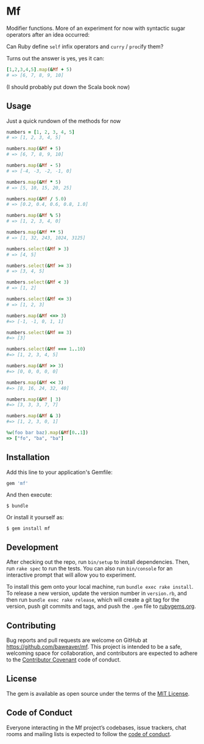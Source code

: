 # Mf

Modifier functions. More of an experiment for now with syntactic sugar operators
after an idea occurred:

Can Ruby define `self` infix operators and `curry` / `proc`ify them?

Turns out the answer is yes, yes it can:

```ruby
[1,2,3,4,5].map(&Mf + 5)
# => [6, 7, 8, 9, 10]
```

(I should probably put down the Scala book now)

## Usage

Just a quick rundown of the methods for now

```ruby
numbers = [1, 2, 3, 4, 5]
# => [1, 2, 3, 4, 5]

numbers.map(&Mf + 5)
# => [6, 7, 8, 9, 10]

numbers.map(&Mf - 5)
# => [-4, -3, -2, -1, 0]

numbers.map(&Mf * 5)
# => [5, 10, 15, 20, 25]

numbers.map(&Mf / 5.0)
# => [0.2, 0.4, 0.6, 0.8, 1.0]

numbers.map(&Mf % 5)
# => [1, 2, 3, 4, 0]

numbers.map(&Mf ** 5)
# => [1, 32, 243, 1024, 3125]

numbers.select(&Mf > 3)
# => [4, 5]

numbers.select(&Mf >= 3)
# => [3, 4, 5]

numbers.select(&Mf < 3)
# => [1, 2]

numbers.select(&Mf <= 3)
# => [1, 2, 3]

numbers.map(&Mf <=> 3)
#=> [-1, -1, 0, 1, 1]

numbers.select(&Mf == 3)
#=> [3]

numbers.select(&Mf === 1..10)
#=> [1, 2, 3, 4, 5]

numbers.map(&Mf >> 3)
#=> [0, 0, 0, 0, 0]

numbers.map(&Mf << 3)
#=> [8, 16, 24, 32, 40]

numbers.map(&Mf | 3)
#=> [3, 3, 3, 7, 7]

numbers.map(&Mf & 3)
#=> [1, 2, 3, 0, 1]

%w(foo bar baz).map(&Mf[0..1])
=> ["fo", "ba", "ba"]
```

## Installation

Add this line to your application's Gemfile:

```ruby
gem 'mf'
```

And then execute:

    $ bundle

Or install it yourself as:

    $ gem install mf

## Development

After checking out the repo, run `bin/setup` to install dependencies. Then, run `rake spec` to run the tests. You can also run `bin/console` for an interactive prompt that will allow you to experiment.

To install this gem onto your local machine, run `bundle exec rake install`. To release a new version, update the version number in `version.rb`, and then run `bundle exec rake release`, which will create a git tag for the version, push git commits and tags, and push the `.gem` file to [rubygems.org](https://rubygems.org).

## Contributing

Bug reports and pull requests are welcome on GitHub at https://github.com/baweaver/mf. This project is intended to be a safe, welcoming space for collaboration, and contributors are expected to adhere to the [Contributor Covenant](http://contributor-covenant.org) code of conduct.

## License

The gem is available as open source under the terms of the [MIT License](https://opensource.org/licenses/MIT).

## Code of Conduct

Everyone interacting in the Mf project’s codebases, issue trackers, chat rooms and mailing lists is expected to follow the [code of conduct](https://github.com/baweaver/mf/blob/master/CODE_OF_CONDUCT.md).

